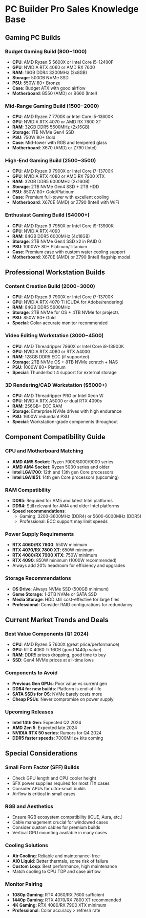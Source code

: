 # PC Builder Pro Sales Knowledge Base

## Gaming PC Builds

### Budget Gaming Build ($800-$1000)
- **CPU**: AMD Ryzen 5 5600X or Intel Core i5-12400F
- **GPU**: NVIDIA RTX 4060 or AMD RX 7600
- **RAM**: 16GB DDR4 3200MHz (2x8GB)
- **Storage**: 500GB NVMe SSD
- **PSU**: 550W 80+ Bronze
- **Case**: Budget ATX with good airflow
- **Motherboard**: B550 (AMD) or B660 (Intel)

### Mid-Range Gaming Build ($1500-$2000)
- **CPU**: AMD Ryzen 7 7700X or Intel Core i5-13600K
- **GPU**: NVIDIA RTX 4070 or AMD RX 7800 XT
- **RAM**: 32GB DDR5 5600MHz (2x16GB)
- **Storage**: 1TB NVMe Gen4 SSD
- **PSU**: 750W 80+ Gold
- **Case**: Mid-tower with RGB and tempered glass
- **Motherboard**: X670 (AMD) or Z790 (Intel)

### High-End Gaming Build ($2500-$3500)
- **CPU**: AMD Ryzen 9 7900X or Intel Core i7-13700K
- **GPU**: NVIDIA RTX 4080 or AMD RX 7900 XTX
- **RAM**: 32GB DDR5 6000MHz (2x16GB)
- **Storage**: 2TB NVMe Gen4 SSD + 2TB HDD
- **PSU**: 850W 80+ Gold/Platinum
- **Case**: Premium full-tower with excellent cooling
- **Motherboard**: X670E (AMD) or Z790 (Intel) with WiFi

### Enthusiast Gaming Build ($4000+)
- **CPU**: AMD Ryzen 9 7950X or Intel Core i9-13900K
- **GPU**: NVIDIA RTX 4090
- **RAM**: 64GB DDR5 6000MHz (4x16GB)
- **Storage**: 2TB NVMe Gen4 SSD x2 in RAID 0
- **PSU**: 1000W+ 80+ Platinum/Titanium
- **Case**: Premium case with custom water cooling support
- **Motherboard**: X670E (AMD) or Z790 (Intel) flagship model

## Professional Workstation Builds

### Content Creation Build ($2000-$3000)
- **CPU**: AMD Ryzen 9 7900X or Intel Core i7-13700K
- **GPU**: NVIDIA RTX 4070 Ti (CUDA for Adobe/rendering)
- **RAM**: 64GB DDR5 5600MHz
- **Storage**: 2TB NVMe for OS + 4TB NVMe for projects
- **PSU**: 850W 80+ Gold
- **Special**: Color-accurate monitor recommended

### Video Editing Workstation ($3000-$4500)
- **CPU**: AMD Threadripper 7960X or Intel Core i9-13900K
- **GPU**: NVIDIA RTX 4080 or RTX A4000
- **RAM**: 128GB DDR5 ECC (if supported)
- **Storage**: 2TB NVMe OS + 8TB NVMe scratch + NAS
- **PSU**: 1000W 80+ Platinum
- **Special**: Thunderbolt 4 support for external storage

### 3D Rendering/CAD Workstation ($5000+)
- **CPU**: AMD Threadripper PRO or Intel Xeon W
- **GPU**: NVIDIA RTX A5000 or dual RTX 4090s
- **RAM**: 256GB+ ECC RAM
- **Storage**: Enterprise NVMe drives with high endurance
- **PSU**: 1600W redundant PSU
- **Special**: Workstation-grade components throughout

## Component Compatibility Guide

### CPU and Motherboard Matching
- **AMD AM5 Socket**: Ryzen 7000/8000/9000 series
- **AMD AM4 Socket**: Ryzen 5000 series and older
- **Intel LGA1700**: 12th and 13th gen Core processors
- **Intel LGA1851**: 14th gen Core processors (upcoming)

### RAM Compatibility
- **DDR5**: Required for AM5 and latest Intel platforms
- **DDR4**: Still relevant for AM4 and older Intel platforms
- **Speed recommendations**: 
  - Gaming: 3200-3600MHz (DDR4) or 5600-6000MHz (DDR5)
  - Professional: ECC support may limit speeds

### Power Supply Requirements
- **RTX 4060/RX 7600**: 550W minimum
- **RTX 4070/RX 7800 XT**: 650W minimum
- **RTX 4080/RX 7900 XTX**: 750W minimum
- **RTX 4090**: 850W minimum (1000W recommended)
- Always add 20% headroom for efficiency and upgrades

### Storage Recommendations
- **OS Drive**: Always NVMe SSD (500GB minimum)
- **Game Storage**: 1-2TB NVMe or SATA SSD
- **Media Storage**: HDD still cost-effective for large files
- **Professional**: Consider RAID configurations for redundancy

## Current Market Trends and Deals

### Best Value Components (Q1 2024)
- **CPU**: AMD Ryzen 5 7600X (great price/performance)
- **GPU**: RTX 4060 Ti 16GB (good 1440p value)
- **RAM**: DDR5 prices dropping, good time to buy
- **SSD**: Gen4 NVMe prices at all-time lows

### Components to Avoid
- **Previous Gen GPUs**: Poor value vs current gen
- **DDR4 for new builds**: Platform is end-of-life
- **SATA SSDs for OS**: NVMe barely costs more
- **Cheap PSUs**: Never compromise on power supply

### Upcoming Releases
- **Intel 14th Gen**: Expected Q2 2024
- **AMD Zen 5**: Expected late 2024
- **NVIDIA RTX 50 series**: Rumors for Q4 2024
- **DDR5 faster speeds**: 7000MHz+ kits coming

## Special Considerations

### Small Form Factor (SFF) Builds
- Check GPU length and CPU cooler height
- SFX power supplies required for most ITX cases
- Consider APUs for ultra-small builds
- Airflow is critical in small cases

### RGB and Aesthetics
- Ensure RGB ecosystem compatibility (iCUE, Aura, etc.)
- Cable management crucial for windowed cases
- Consider custom cables for premium builds
- Vertical GPU mounting available in many cases

### Cooling Solutions
- **Air Cooling**: Reliable and maintenance-free
- **AIO Liquid**: Better thermals, some risk of failure
- **Custom Loop**: Best performance, high maintenance
- Match cooling to CPU TDP and case airflow

### Monitor Pairing
- **1080p Gaming**: RTX 4060/RX 7600 sufficient
- **1440p Gaming**: RTX 4070/RX 7800 XT recommended
- **4K Gaming**: RTX 4080/RX 7900 XTX minimum
- **Professional**: Color accuracy > refresh rate
